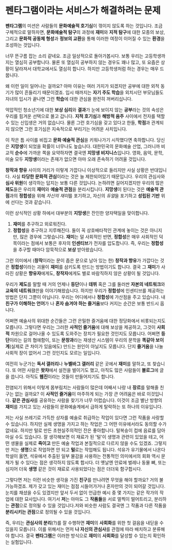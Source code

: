 # 펜타그램이라는 서비스가 해결하려는 문제
**펜타그램**의 미션은 사람들의 **문화예술적 호기심**이 꺾이지 않도록 하는 것입니다. 조금 구체적으로 말하자면, **문화예술적 탐구**의 과정에 **재미**와 **지적 탐구**에 대한 모종의 보상, 그리고 **문화적 공동체 형성**과 **정보의 교환**을 통해 이러한 여정이 이어질 수 있는 **환경**을 조성하는 것입니다.

너무 뜬구름 잡는 소리 같네요. 조금 일상적으로 돌아가봅시다. 보통 우리는 고등학생까지는 열심히 공부합니다. 물론 또 열심히 공부하지 않는 경우도 꽤나 많고, 또  요즘은 상황이 달라져서 대학교에서도 열심히 합니다. 하지만 고등학생처럼 하는 경우는 매우 드뭅니다. 

왜 이런 일이 일어나는 걸까요? 아마 이유는 여러 가지가 되겠지만 공부에 대한 외적 동기가 많이 흔들리기 때문이겠죠. 입시 때까지는 **자기 주도 학습**을 외치시던 부모님들도 자녀의 입시가 끝나면 그런 **학습**에 대한 관심을 완전히 꺼버리십니다. 

억압적인 청소년기에 대한 **보상 심리**와 **결과**가 눈에 보이지 않는 **공부**라는 것의 속성은 우리를 힘겨운 선택으로 몰고 갑니다. **지적 호기심**과 **해방적 음주** 사이에서 전자를 택할 수 있는 신입생은 거의 없습니다. 물론 그런 호기심을 갖고 있다고 한들, **학점**과 관계되지 않으면 그런 호기심은 지속적으로 부리기는 어려운 사치입니다. 

이 작은 틈 사이를 비집고 **문화 예술적 관심**을 키워나가기 시작했다면 축하합니다. 당신은 **지망생**이 되었을 확률이 너무나도 높습니다. 대한민국의 문화예술 산업, 그러니까 비교적 **순수**에 가까운 쪽을 요약하자면 결국엔 **지망생 비지니스**입니다. 영화, 음악, 문학, 미술 모두 **지망생**이라는 존재가 없으면 아마 오래 존속하기 어려울 것입니다. 

**창작과 향유** 사이의 거리가 이렇게 가깝다니 이상적으로 들리지만 사실 상황은 반대입니다. 사실 **타당한 문화적 관심**이라는 것은 늘 제한되어있기 때문입니다. 우리의 관심사와 **심사 위원**이 생각하는 답지는 보통 다른 것입니다. 논하려면 길어지겠지만 우리의 많은 **제도**들은 우리의 **재미**와 **예술적 관점**을 분리시킵니다. **지망생**이 된다는 것은 **예술적 관점**과의 **정합성**을 위해 *자신의 재미*를 포기하고, 자신의 *듀얼*을 포기하고 **성립된 기반** 위에 선다는 것과 같습니다. 

이런 상식적인 상황 하에서 대부분의 **지망생**은 잔인한 양자택일을 맞이합니다. 
1) **재미**를 추구하고 외로워진다. 
2) **정합성**을 추구하고 지루해진다.
둘이 꼭 상호배타적인 관계에 놓이는 것은 아니지만, 많은 경우에 그렇습니다. **재미**는 덜 사회적인 반면, **정합성**은 매우 사회적인 덕목이라는 점에서 보통은 후자의 **인센티브**가 전자를 압도합니다. 즉, 우리는 **정합성**을 추구할 때마다 암묵적으로 **보상** 받아왔습니다.

그런 의미에서 (**창작**이라는 문이 좁은 문으로 남아 있는 한) **창작과 향유**가 가깝다는 것은 **정합성**이라는 괴물이 **재미**를 삼키도록 만드는 방법이기도 합니다. 결국 그 **재미**가 사라진 상황은 **향유자**에게도, **창작자**에게도 별로 바람직하지 않은 상황이 될 것입니다.

우리가 **제도**를 말할 때 거의 언제나 **등단**이나 **데뷔** 혹은 그를 둘러싼 **자본의 네트워크**와 **교육의 네트워크**만을 이야기해왔습니다. 하지만 우리가 **정합성**에 인센티브를 제공하는 방법은 단지 그뿐이 아닙니다. 우리는 어디에서나 **정합성**에 가산점을 주고 있습니다. 내 **친구가 이해하는 언어**가 나 **혼자 숨겨야 하는 즐거움**보다 커지는 순간은 보통 반드시 옵니다.

어쩌면 예술사의 위대한 순간들은 그런 은밀한 즐거움에 대한 정당화에서 비롯되는지도 모릅니다. 그렇다면 우리는 그러한 **사적인 즐거움**에 대해 보상을 제공하고, 그것이 **사회적** 차원으로 걸어나올 수 있도록 도와주는 장치가 필요한 것인지도 모릅니다. 어쩌면 **등단**이라는 길의 협애함이, 또는 **문창과**라는 재생산 시스템이 우리의 문학을 **똑같아 보이게**(실제로 큰 차이가 있음에도) 만드는 원인이 아닐지도 모릅니다. 단지 **즐거움**을 나눌 사회적 장이 없어서 그런 것인지도 모르는 일입니다.

여전히 누군가는 **독서 갤러리**나 **누벨바그 갤러리** 같은 곳에서 **재미**를 말하고, 또 찾습니다. 또 어떤 사람은 **왓챠**에서 설전을 벌이기도 했고, 아직도 많은 사람들이 **블로그**에 글을 씁니다. 아직도 **웹진**이라는 것들이 만들어지기도 합니다. 

전염되기 위해서 이렇게 몸부림치는 사람들이 많은데 어째서 나랑 내 **장르**를 말해줄  친구는 없는 걸까요? 이 **사적인 즐거움**이 마주하게 되는 가장 큰 어려움은 바로 이것입니다. **같은 관심사**를 공유하는 사람을 찾기가 너무 어렵습니다. 이것이 조금 별난 방향의 **재미**를 가지고 있는 사람들이 문화예술계에서 급하게 탈락하는 또 하나의 이유입니다. 

저는 사실 쓰레기로 가득찬 상자를 예술로 취급하는 작업이 있다면 그런 작품을 사랑할 수 있습니다. 하지만 실제 생명을 가지고 하는 작업은 그 어떤 이유에서라도 동의할 수가 없네요. 하지만 털로 만든 초현실주의적인 잔은 좋아합니다. 털복숭이 컵에 음료를 담아 마실 수도 있습니다. 잘 생각해보면 이 재료가 된 '털'이 생명과 관련이 있었을 테고, 어떤 생물을 실제로 **죽이고** 만든 예술 작업과 본질적으로 다르지 않을 수도 있겠죠. 그렇지만 저는 **생명**으로 작업하면 안 되고 **털**로는 작업해도 됩니다. 석유가 유기물에서 나온다 학설이 옳면, 석유에서 추출된 일부 물감을 사용하는 전통적인 의미에서의 회화 역시 문제가 될 수 있다는 점은 생각하지 않도록 합시다. 더 옛날엔 안료에 벌레나 동물 뼈, 또는 심지어 더욱 **생명** 같은 것이 재료로 사용되었다는 점은 더더욱 함구합시다.

그렇다면 저는 이런 비슷한 생각을 가진 **친구**를 만나려면 무엇을 해야 할까요? 거의 불가능하겠죠. 제가 갖고 있는 재미는 점점 시들어가거나 혼자만의 것이 되어갈 것입니다. 눈치를 채셨을 수도 있겠지만 앞서 두서 없이 언급한 예시 중 몇 가지는 같은 작가의 작업에 대한 묘사입니다. 여기서 **저**는 아마도 그 **작품들**을 서로 멀찍이 떨어트리고, 분리하는 **관점**으로 정의될 수 있을 것입니다.저와 비슷한 사람도 결국엔 그 작품과 다른 작품을 **분리시키는 관점**으로 정의될 수 있을 것입니다.

즉, 우리는 **관심사의 분리**(?)를 잘 수행하면 **재미**의 **사회화**를 위한 첫 걸음을 내딛을 수 있을지 모릅니다. 이를 위해서는 먼저 **나 자신의 관심사**를 관점에 따라 배치하고 분류해야 합니다. 결국 **펜타그램**은 이러한 방식으로 **재미**의 **사회화**를 달성할 수 있는지 확인하는 실험입니다.
